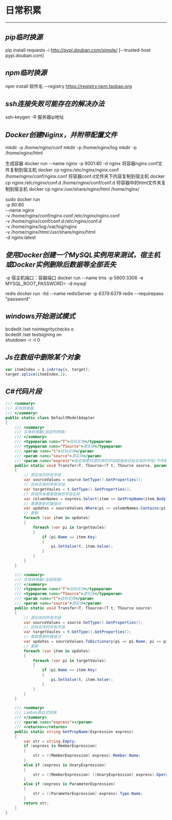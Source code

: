 # 日常积累

---

## ***pip临时换源***

pip install requests -i http://pypi.douban.com/simple/ [--trusted-host pypi.douban.com]

## ***npm临时换源***

npm install 软件名 --registry https://registry.npm.taobao.org

## ***ssh连接失败可能存在的解决办法***

ssh-keygen -R 服务器ip地址

## ***Docker创建Niginx，并附带配置文件***

mkdir -p /home/nginx/conf
mkdir -p /home/nginx/log
mkdir -p /home/nginx/html

生成容器
docker run --name nginx -p 9001:80 -d nginx
将容器nginx.conf文件复制到宿主机
docker cp nginx:/etc/nginx/nginx.conf /home/nginx/conf/nginx.conf
将容器conf.d文件夹下内容复制到宿主机
docker cp nginx:/etc/nginx/conf.d /home/nginx/conf/conf.d
将容器中的html文件夹复制到宿主机
docker cp nginx:/usr/share/nginx/html /home/nginx/

sudo docker run \
-p 80:80 \
--name nginx \
-v /home/nginx/conf/nginx.conf:/etc/nginx/nginx.conf \
-v /home/nginx/conf/conf.d:/etc/nginx/conf.d \
-v /home/nginx/log:/var/log/nginx \
-v /home/nginx/html:/usr/share/nginx/html \
-d nginx:latest

## ***使用Docker创建一个MySQL实例用来测试，宿主机或Docker实例删除后数据等全部丢失***

-p 宿主机端口：容器端口
docker run --name tms -p 5600:3306 -e MYSQL_ROOT_PASSWORD= -d mysql

redis
docker run -itd --name redisServer -p 6379:6379 redis --requirepass "password"

## ***windows开始测试模式***

bcdedit /set nointegritychecks o  
bcdedit /set testsigning on  
shutdown  -r -t 0

## ***Js在数组中删除某个对象***

```javascript
var itemIndex = $.inArray(v, target);
target.splice(itemIndex,1);
```

## ***C#代码片段***

```csharp
/// <summary>
/// 实体转换器
/// </summary>
public static class DefaultModelAdapter
{
    /// <summary>
    /// 实体转换器(指定列转换)
    /// </summary>
    /// <typeparam name="T">目标实体</typeparam>
    /// <typeparam name="TSource">源实体</typeparam>
    /// <param name="t">目标实体</param>
    /// <param name="source">源实体</param>
    /// <param name="express">指定需要将源实体的字段赋值给目标实体的字段(不传默认全部替换)</param>
    public static void Transfer<T, TSource>(T t, TSource source, params Expression<Func<T, object>>[] express)
    {
        // 源实体的所有字段
        var sourceValues = source.GetType().GetProperties();
        // 目标实体的所有字段
        var targetVaules = t.GetType().GetProperties();
        // 获取所有需要替换的字段名称
        var columnNames = express.Select(item => GetPropName(item.Body)).ToList();
        // 需要更新的键值对
        var updates = sourceValues.Where(pi => columnNames.Contains(pi.Name)).ToDictionary(pi => pi.Name, pi => pi.GetValue(source, null));
        // 更新
        foreach (var item in updates)
        {
            foreach (var pi in targetVaules)
            {
                if (pi.Name == item.Key)
                {
                    pi.SetValue(t, item.Value);
                }
            }
        }
    }

    /// <summary>
    /// 实体转换器(全部转换)
    /// </summary>
    /// <typeparam name="T">目标实体</typeparam>
    /// <typeparam name="TSource">源实体</typeparam>
    /// <param name="t">目标实体</param>
    /// <param name="source">源实体</param>
    public static void Transfer<T, TSource>(T t, TSource source)
    {
        // 源实体的所有字段
        var sourceValues = source.GetType().GetProperties();
        // 目标实体的所有字段
        var targetVaules = t.GetType().GetProperties();
        // 需要更新的键值对
        var updates = sourceValues.ToDictionary(pi => pi.Name, pi => pi.GetValue(source, null));
        // 更新
        foreach (var item in updates)
        {
            foreach (var pi in targetVaules)
            {
                if (pi.Name == item.Key)
                {
                    pi.SetValue(t, item.Value);
                }
            }
        }
    }

    /// <summary>
    /// Lambda表达式转换
    /// </summary>
    /// <param name="express"></param>
    /// <returns></returns>
    public static string GetPropName(Expression express)
    {
        var str = string.Empty;
        if (express is MemberExpression)
        {
            str = ((MemberExpression) express).Member.Name;
        }
        else if (express is UnaryExpression)
        {
            str = ((MemberExpression) ((UnaryExpression) express).Operand).Member.Name;
        }
        else if (express is ParameterExpression)
        {
            str = ((ParameterExpression) express).Type.Name;
        }
        return str;
    }
}
```
